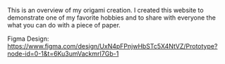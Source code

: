 This is an overview of my origami creation. I created this website to demonstrate one of my favorite hobbies and to share with everyone the what you can do with a piece of paper. 

Figma Design: https://www.figma.com/design/UxN4pFPnjwHbSTc5X4NtVZ/Prototype?node-id=0-1&t=6Ku3umVackmrI7Gb-1
